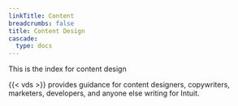 ```yaml
---
linkTitle: Content
breadcrumbs: false
title: Content Design
cascade:
  type: docs
---
```


This is the index for content design

{{< vds >}} provides guidance for content designers,
copywriters, marketers, developers, and anyone else writing for Intuit.